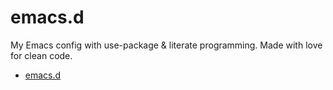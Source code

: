 # emacs.d
My Emacs config with use-package & literate programming. Made with love for clean code.
* [emacs.d](https://github.com/gzim9x/emacs.d/blob/main/emacs.org)
